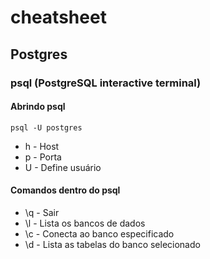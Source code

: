 # cheatsheet

## Postgres

### psql (PostgreSQL interactive terminal)

#### Abrindo psql
`psql -U postgres`

- h - Host
- p - Porta
- U - Define usuário

#### Comandos dentro do psql
- \q - Sair
- \l - Lista os bancos de dados
- \c <db> - Conecta ao banco especificado
- \d - Lista as tabelas do banco selecionado